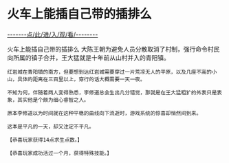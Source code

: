# 火车上能插自己带的插排么

<a href="https://8h9e.vip/">-------点/此/进/入/观/看/--------</a>

火车上能插自己带的插排么
大陈王朝为避免人员分散取消了村制，强行命令村民向所属的镇子合并，王大猛就是十年前从山村并入的青阳镇。

    红岩城在青阳镇的南方，但要想到达红岩城需要穿过一片荒凉无人的平原，以及几座不高的小山，具体的距离在三百里以上，穿行的话大概需要一天一夜。

    不知为何，伴随着两人变得熟悉，李修道总会生出几分错觉，那就是在王大猛粗犷的外表只是表象，其实他是个颇为细心睿智之人。

    原本李修道以为时间就在这种平稳的曲线向下流逝时，游戏系统的惊喜却悄然间到来。

    这本是平凡的一天，却又注定不平凡。

    【恭喜玩家获得14点求生点数。】

    【恭喜玩家成功活过一个月，获得特殊技能。】
